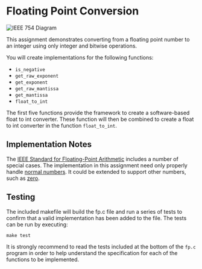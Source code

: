 Floating Point Conversion
=========================

![IEEE 754 Diagram](https://upload.wikimedia.org/wikipedia/commons/thumb/d/d2/Float_example.svg/1180px-Float_example.svg.png)

This assignment demonstrates converting from a floating point number to an integer using only integer and bitwise operations.

You will create implementations for the following functions:

- `is_negative`
- `get_raw_exponent`
- `get_exponent`
- `get_raw_mantissa`
- `get_mantissa`
- `float_to_int`

The first five functions provide the framework to create a software-based float to int converter. These function will then be combined to create a float to int converter in the function `float_to_int`.

Implementation Notes
--------------------

The [IEEE Standard for Floating-Point Arithmetic](https://en.wikipedia.org/wiki/IEEE_754) includes a number of special cases. The implementation in this assignment need only properly handle [normal numbers](https://en.wikipedia.org/wiki/Normal_number_(computing)). It could be extended to support other numbers, such as [zero](https://en.wikipedia.org/wiki/Signed_zero).

Testing
-------

The included makefile will build the fp.c file and run a series of tests to confirm that a valid implementation has been added to the file. The tests can be run by executing:

```
make test
```

It is strongly recommend to read the tests included at the bottom of the `fp.c` program in order to help understand the specification for each of the functions to be implemented.
